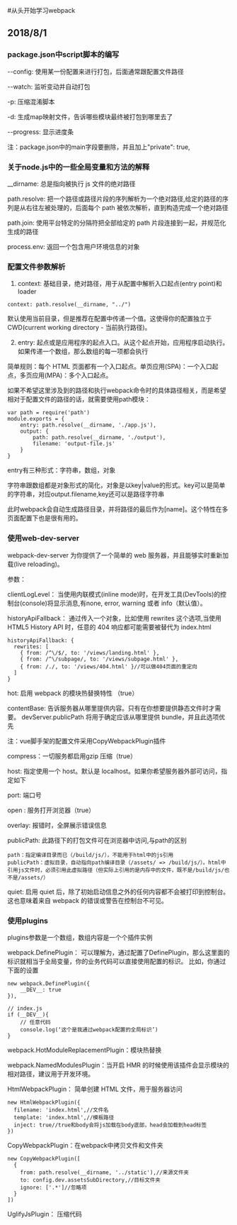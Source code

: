 #从头开始学习webpack
## 2018/8/1
### package.json中script脚本的编写

--config: 使用某一份配置来进行打包，后面通常跟配置文件路径

--watch: 监听变动并自动打包

-p: 压缩混淆脚本

-d: 生成map映射文件，告诉哪些模块最终被打包到哪里去了

--progress: 显示进度条

注：package.json中的main字段要删除，并且加上"private": true, 

### 关于node.js中的一些全局变量和方法的解释

__dirname: 总是指向被执行 js 文件的绝对路径

path.resolve: 把一个路径或路径片段的序列解析为一个绝对路径,给定的路径的序列是从右往左被处理的，后面每个 path 被依次解析，直到构造完成一个绝对路径

path.join: 使用平台特定的分隔符把全部给定的 path 片段连接到一起，并规范化生成的路径

process.env: 返回一个包含用户环境信息的对象

### 配置文件参数解析

1. context: 基础目录，绝对路径，用于从配置中解析入口起点(entry point)和 loader

```context: path.resolve(__dirname, "../")```

默认使用当前目录，但是推荐在配置中传递一个值。这使得你的配置独立于 CWD(current working directory - 当前执行路径)。

2. entry: 起点或是应用程序的起点入口。从这个起点开始，应用程序启动执行。如果传递一个数组，那么数组的每一项都会执行

简单规则：每个 HTML 页面都有一个入口起点。单页应用(SPA)：一个入口起点，多页应用(MPA)：多个入口起点。

如果不希望这里涉及到的路径和执行webpack命令时的具体路径相关，而是希望相对于配置文件的路径的话，就需要使用path模块：


```
var path = require('path')
module.exports = {
    entry: path.resolve(__dirname, './app.js'),
    output: {
        path: path.resolve(__dirname, './output'),
        filename: 'output-file.js'
    }
}

```




entry有三种形式：字符串，数组，对象

字符串跟数组都是对象形式的简化，对象是以key|value的形式。key可以是简单的字符串，对应output.filename,key还可以是路径字符串

此时webpack会自动生成路径目录，并将路径的最后作为[name]。这个特性在多页面配置下也是很有用的。

### 使用web-dev-server

webpack-dev-server 为你提供了一个简单的 web 服务器，并且能够实时重新加载(live reloading)。

参数： 

clientLogLevel： 当使用内联模式(inline mode)时，在开发工具(DevTools)的控制台(console)将显示消息,有none, error, warning 或者 info（默认值）。

historyApiFallback： 通过传入一个对象，比如使用 rewrites 这个选项,当使用 HTML5 History API 时，任意的 404 响应都可能需要被替代为 index.html

```
historyApiFallback: {
  rewrites: [
    { from: /^\/$/, to: '/views/landing.html' },
    { from: /^\/subpage/, to: '/views/subpage.html' },
    { from: /./, to: '/views/404.html' }//可以做404页面的重定向
  ]
}

```
hot: 启用 webpack 的模块热替换特性 （true）

contentBase: 告诉服务器从哪里提供内容。只有在你想要提供静态文件时才需要。
devServer.publicPath 将用于确定应该从哪里提供 bundle，并且此选项优先

注：vue脚手架的配置文件采用CopyWebpackPlugin插件

compress：一切服务都启用gzip 压缩（true）

host: 指定使用一个 host。默认是 localhost。如果你希望服务器外部可访问，指定如下

port: 端口号

open : 服务打开浏览器（true）

overlay: 报错时，全屏展示错误信息

publicPath: 此路径下的打包文件可在浏览器中访问,与path的区别

    path：指定编译目录而已（/build/js/），不能用于html中的js引用
    publicPath：虚拟目录，自动指向path编译目录（/assets/ => /build/js/）。html中引用js文件时，必须引用此虚拟路径（但实际上引用的是内存中的文件，既不是/build/js/也不是/assets/）
    
quiet: 启用 quiet 后，除了初始启动信息之外的任何内容都不会被打印到控制台。这也意味着来自 webpack 的错误或警告在控制台不可见。

### 使用plugins

plugins参数是一个数组，数组内容是一个个插件实例

webpack.DefinePlugin： 可以理解为，通过配置了DefinePlugin，那么这里面的标识就相当于全局变量，你的业务代码可以直接使用配置的标识。
比如，你通过下面的设置


```
new webpack.DefinePlugin({
    __DEV__: true
}),
```

```
// index.js
if (__DEV__){
    // 任意代码
    console.log(‘这个是我通过webpack配置的全局标识’)
}
```
webpack.HotModuleReplacementPlugin：模块热替换 

webpack.NamedModulesPlugin：当开启 HMR 的时候使用该插件会显示模块的相对路径，建议用于开发环境。

HtmlWebpackPlugin： 简单创建 HTML 文件，用于服务器访问


```
new HtmlWebpackPlugin({
  filename: 'index.html',//文件名
  template: 'index.html',//模板路径
  inject: true//true和body会将js加载在body底部，head会加载到head标签
})
```

CopyWebpackPlugin：在webpack中拷贝文件和文件夹


```
new CopyWebpackPlugin([
  {
    from: path.resolve(__dirname, '../static'),//来源文件夹
    to: config.dev.assetsSubDirectory,//目标文件夹
    ignore: ['.*']//忽略项
  }
])
```

UglifyJsPlugin： 压缩代码



